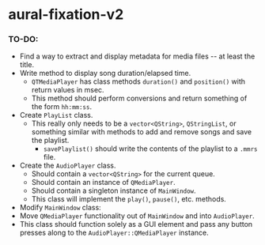 # aural-fixation-v2
### TO-DO:
- Find a way to extract and display metadata for media files -- at least the title.
- Write method to display song duration/elapsed time.
  - `QTMediaPlayer` has class methods `duration()` and `position()` with return values in msec.
  - This method should perform conversions and return something of the form `hh:mm:ss`.
- Create `PlayList` class.
  - This really only needs to be a `vector<QString>`, `QStringList`, or something similar with methods to add and remove songs
  and save the playlist.
    - `savePlaylist()` should write the contents of the playlist to a `.mmrs` file.
- Create the `AudioPlayer` class.
  - Should contain a `vector<QString>` for the current queue.
  - Should contain an instance of `QMediaPlayer`.
  - Should contain a singleton instance of `MainWindow`.
  - This class will implement the `play()`, `pause()`, etc. methods.
 - Modify `MainWindow` class:
  - Move `QMediaPlayer` functionality out of `MainWindow` and into `AudioPlayer`.
  - This class should function solely as a GUI element and pass any button presses along to the `AudioPlayer::QMediaPlayer` instance. 
